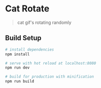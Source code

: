 # Cat Rotate

> cat gif's rotating randomly

## Build Setup

``` bash
# install dependencies
npm install

# serve with hot reload at localhost:8080
npm run dev

# build for production with minification
npm run build
```
